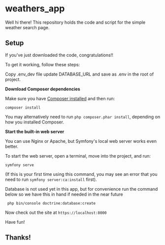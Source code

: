 # weathers_app

Well hi there! This repository holds the code and script
for the simple weather search page.

## Setup

If you've just downloaded the code, congratulations!!

To get it working, follow these steps:

Copy .env_dev file update DATABASE_URL and save as .env in the root of project.

**Download Composer dependencies**

Make sure you have [Composer installed](https://getcomposer.org/download/)
and then run:

```
composer install
```

You may alternatively need to run `php composer.phar install`, depending
on how you installed Composer.

**Start the built-in web server**

You can use Nginx or Apache, but Symfony's local web server
works even better.

To start the web server, open a terminal, move into the
project, and run:

```
symfony serve
```

(If this is your first time using this command, you may see an
error that you need to run `symfony server:ca:install` first).

Database is not used yet in this app, but for convenience run the command below so we have this in hand if needed in the near future 
```
 php bin/console doctrine:database:create
 ```

Now check out the site at `https://localhost:8000`

Have fun!

## Thanks!
